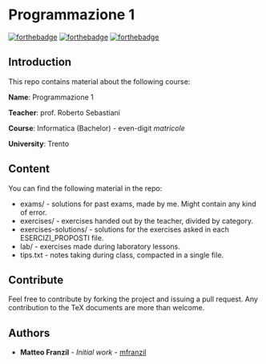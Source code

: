 # Programmazione 1

[![forthebadge](https://forthebadge.com/images/badges/compatibility-emacs.svg)](https://forthebadge.com)
[![forthebadge](https://forthebadge.com/images/badges/fuck-it-ship-it.svg)](https://forthebadge.com)
[![forthebadge](https://forthebadge.com/images/badges/made-with-c-plus-plus.svg)](https://forthebadge.com)

## Introduction

This repo contains material about the following course:

**Name**: Programmazione 1

**Teacher**: prof. Roberto Sebastiani

**Course**: Informatica (Bachelor) - even-digit *matricole*

**University**: Trento

## Content

You can find the following material in the repo:

* exams/ - solutions for past exams, made by me. Might contain any kind of error.
* exercises/ - exercises handed out by the teacher, divided by category.
* exercises-solutions/ - solutions for the exercises asked in each ESERCIZI_PROPOSTI file.
* lab/ - exercises made during laboratory lessons.
* tips.txt - notes taking during class, compacted in a single file.

## Contribute

Feel free to contribute by forking the project and issuing a pull request. Any contribution to the TeX documents are more than welcome.

## Authors

* **Matteo Franzil** - *Initial work* - [mfranzil](https://github.com/mfranzil)

